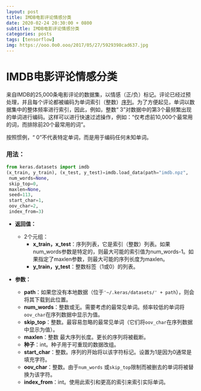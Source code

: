 ```yaml
---
layout: post
title: IMDB电影评论情感分类
date: 2020-02-24 20:30:00 + 0800
subtitle: IMDB电影评论情感分类
categories: posts
tags: [tensorflow]
img: https://ooo.0o0.ooo/2017/05/27/5929398cad637.jpg
---
```


# IMDB电影评论情感分类


来自IMDB的25,000条电影评论的数据集，以情感（正/负）标记。评论已经过预处理，并且每个评论都被编码为单词索引（整数）[序列](https://keras.io/preprocessing/sequence/)。为了方便起见，单词以数据集中的整体频率进行索引，因此，例如，整数“ 3”对数据中的第3个最频繁出现的单词进行编码。这样可以进行快速过滤操作，例如：“仅考虑前10,000个最常用的词，而排除前20个最常用的词”。

按照惯例，“ 0”不代表特定单词，而是用于编码任何未知单词。

### 用法：

```python
from keras.datasets import imdb
(x_train, y_train), (x_test, y_test)=imdb.load_data(path="imdb.npz",
 num_words=None,
 skip_top=0,
 maxlen=None,
 seed=113,
 start_char=1,
 oov_char=2,
 index_from=3)
```

-   **返回值：**
    
    -   2个元组：
        -   **x_train，x_test**：序列列表，它是索引（整数）列表。如果num_words参数是特定的，则最大可能的索引值为num_words-1。如果指定了maxlen参数，则最大可能的序列长度为maxlen。
        -   **y_train，y_test**：整数标签（1或0）的列表。
-   **参数：**
    
    -   **path**：如果您没有本地数据（位于`'~/.keras/datasets/' + path`），则会将其下载到此位置。
    -   **num_words**：整数或无。需要考虑的最常见单词。频率较低的单词将`oov_char`在序列数据中显示为值。
    -   **skip_top**：整数。最容易忽略的最常见单词（它们将`oov_char`在序列数据中显示为值）。
    -   **maxlen**：整数 最大序列长度。更长的序列将被截断。
    -   **种子**：int。种子用于可重现的数据改组。
    -   **start_char**：整数。序列的开始将以该字符标记。设置为1是因为0通常是填充字符。
    -   **oov_char**：整数。由于`num_words` 或`skip_top`限制而被删去的单词将被替换为该字符。
    -   **index_from**：int。使用此索引和更高的索引来索引实际单词。